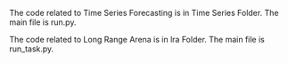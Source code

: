 The code related to Time Series Forecasting is in Time Series Folder. The main file is run.py.


The code related to Long Range Arena is in lra Folder. The main file is run_task.py.




